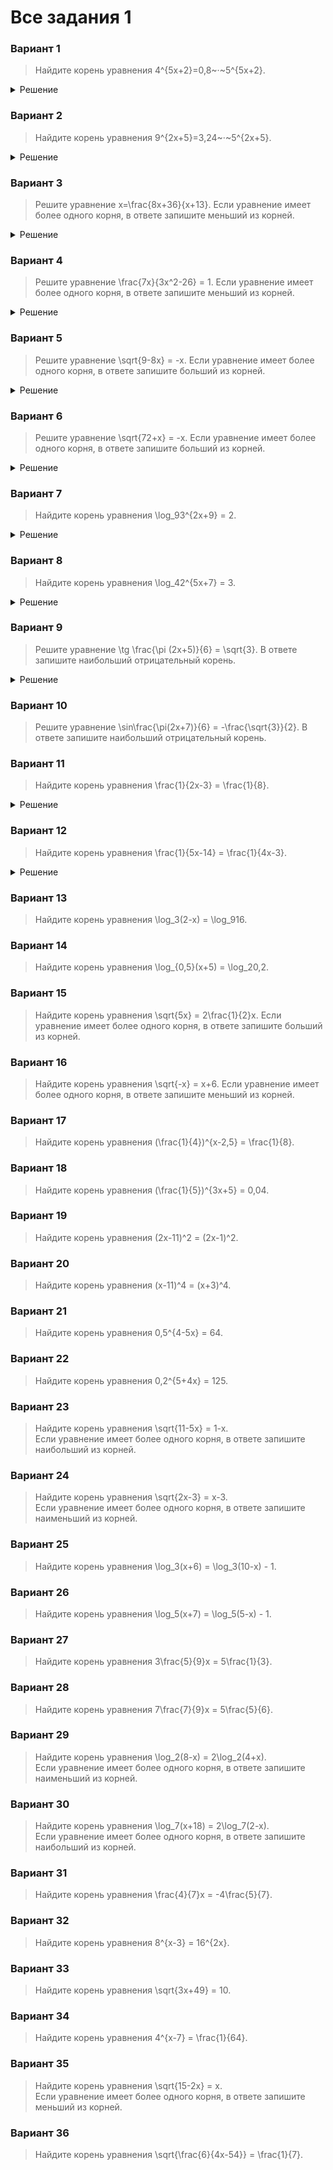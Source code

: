 # Все задания 1

### Вариант 1
> Найдите корень уравнения <span class="katex">4^{5x+2}=0,8~·~5^{5x+2}</span>.
<details><summary>Решение</summary>
<img src="https://raw.githubusercontent.com/BlueRect/egelib-content/main/img/yashchenko_01_01.jpg">
<b>Ответ:</b> -0,2.
</details>

### Вариант 2
> Найдите корень уравнения <span class="katex">9^{2x+5}=3,24~·~5^{2x+5}</span>.
<details><summary>Решение</summary>
<img src="https://raw.githubusercontent.com/BlueRect/egelib-content/main/img/yashchenko_02_01.jpg">
<b>Ответ:</b> -1,5.
</details>

### Вариант 3
> Решите уравнение <span class="katex">x=\frac{8x+36}{x+13}</span>. Если уравнение имеет более одного корня, в ответе запишите меньший из корней.
<details><summary>Решение</summary>
<img src="https://raw.githubusercontent.com/BlueRect/egelib-content/main/img/Document%2027_2.jpg">
<b>Ответ:</b> -9.
</details>

### Вариант 4
> Решите уравнение <span class="katex">\frac{7x}{3x^2-26} = 1</span>. Если уравнение имеет более одного корня, в ответе запишите меньший из корней.
<details><summary>Решение</summary>
<img src="https://raw.githubusercontent.com/BlueRect/egelib-content/main/img/Document%2027_3.jpg">
<b>Ответ:</b> -2.
</details>

### Вариант 5
> Решите уравнение <span class="katex">\sqrt{9-8x} = -x</span>. Если уравнение имеет более одного корня, в ответе запишите больший из корней.
<details><summary>Решение</summary>
<gallery>
<img src="https://raw.githubusercontent.com/BlueRect/egelib-content/main/img/Document%2027_4.jpg">
<img src="https://raw.githubusercontent.com/BlueRect/egelib-content/main/img/Document%2027_5.jpg">
</gallery>
<b>Ответ:</b> -9.
</details>

### Вариант 6
> Решите уравнение <span class="katex">\sqrt{72+x} = -x</span>. Если уравнение имеет более одного корня, в ответе запишите больший из корней.
<details><summary>Решение</summary>
<gallery>
<img src="https://raw.githubusercontent.com/BlueRect/egelib-content/main/img/Document%2027_6.jpg">
<img src="https://raw.githubusercontent.com/BlueRect/egelib-content/main/img/Document%2027_7.jpg">
</gallery>
<b>Ответ:</b> -8.
</details>

### Вариант 7
> Найдите корень уравнения <span class="katex">\log_93^{2x+9} = 2</span>.
<details><summary>Решение</summary>
<gallery>
<img src="https://raw.githubusercontent.com/BlueRect/egelib-content/main/img/Document%2027_8.jpg">
<img src="https://raw.githubusercontent.com/BlueRect/egelib-content/main/img/Document%2027_9.jpg">
</gallery>
<b>Ответ:</b> -2,5.
</details>

### Вариант 8
> Найдите корень уравнения <span class="katex">\log_42^{5x+7} = 3</span>.
<details><summary>Решение</summary>
<img src="https://raw.githubusercontent.com/BlueRect/egelib-content/main/img/Document%2027_10.jpg">
<b>Ответ:</b> -0,2.
</details>

### Вариант 9
> Решите уравнение <span class="katex">\tg \frac{\pi (2x+5)}{6} = \sqrt{3}</span>. В ответе запишите наибольший отрицательный корень.
<details><summary>Решение</summary>
<img src="https://raw.githubusercontent.com/BlueRect/egelib-content/main/img/Document%2027_11.jpg">
<b>Ответ:</b> -1,5.
</details>

### Вариант 10
> Решите уравнение <span class="katex">\sin\frac{\pi(2x+7)}{6} = -\frac{\sqrt{3}}{2}</span>. В ответе запишите наибольший отрицательный корень.

### Вариант 11
> Найдите корень уравнения <span class="katex">\frac{1}{2x-3} = \frac{1}{8}</span>.
<details><summary>Решение</summary>
<img src="https://raw.githubusercontent.com/BlueRect/egelib-content/main/img/Document%2027_12.jpg">
<b>Ответ:</b> 5,5.
</details>

### Вариант 12
> Найдите корень уравнения <span class="katex">\frac{1}{5x-14} = \frac{1}{4x-3}</span>.
<details><summary>Решение</summary>
<img src="https://raw.githubusercontent.com/BlueRect/egelib-content/main/img/Document%2027_13.jpg">
<b>Ответ:</b> 11.
</details>

### Вариант 13
> Найдите корень уравнения <span class="katex">\log_3(2-x) = \log_916</span>.

### Вариант 14
> Найдите корень уравнения <span class="katex">\log_{0,5}(x+5) = \log_20,2</span>.

### Вариант 15
>  Найдите корень уравнения <span class="katex">\sqrt{5x} = 2\frac{1}{2}x</span>. Если уравнение имеет более одного корня, в ответе запишите больший из корней.

### Вариант 16
> Найдите корень уравнения <span class="katex">\sqrt{-x} = x+6</span>. Если уравнение имеет более одного корня, в ответе запишите меньший из корней.

### Вариант 17
> Найдите корень уравнения <span class="katex">(\frac{1}{4})^{x-2,5} = \frac{1}{8}</span>.

### Вариант 18
> Найдите корень уравнения <span class="katex">(\frac{1}{5})^{3x+5} = 0,04</span>.

### Вариант 19
> Найдите корень уравнения <span class="katex">(2x-11)^2 = (2x-1)^2</span>.

### Вариант 20
> Найдите корень уравнения <span class="katex">(x-11)^4 = (x+3)^4</span>.

### Вариант 21
> Найдите корень уравнения <span class="katex">0,5^{4-5x} = 64</span>.

### Вариант 22
> Найдите корень уравнения <span class="katex">0,2^{5+4x} = 125</span>.

### Вариант 23
> Найдите корень уравнения <span class="katex">\sqrt{11-5x} = 1-x</span>. <br> Если уравнение имеет более одного корня, в ответе запишите наибольший из корней.

### Вариант 24
> Найдите корень уравнения <span class="katex">\sqrt{2x-3} = x-3</span>. <br> Если уравнение имеет более одного корня, в ответе запишите наименьший из корней.

### Вариант 25
> Найдите корень уравнения <span class="katex">\log_3(x+6) = \log_3(10-x) - 1</span>.

### Вариант 26
> Найдите корень уравнения <span class="katex">\log_5(x+7) = \log_5(5-x) - 1</span>.

### Вариант 27
> Найдите корень уравнения <span class="katex">3\frac{5}{9}x = 5\frac{1}{3}</span>.

### Вариант 28
> Найдите корень уравнения <span class="katex">7\frac{7}{9}x = 5\frac{5}{6}</span>.

### Вариант 29
> Найдите корень уравнения <span class="katex">\log_2(8-x) = 2\log_2(4+x)</span>. <br> Если уравнение имеет более одного корня, в ответе запишите наименьший из корней.

### Вариант 30
> Найдите корень уравнения <span class="katex">\log_7(x+18) = 2\log_7(2-x)</span>. <br> Если уравнение имеет более одного корня, в ответе запишите наибольший из корней.

### Вариант 31
> Найдите корень уравнения <span class="katex">\frac{4}{7}x = -4\frac{5}{7}</span>.

### Вариант 32
> Найдите корень уравнения <span class="katex">8^{x-3} = 16^{2x}</span>.

### Вариант 33
> Найдите корень уравнения <span class="katex">\sqrt{3x+49} = 10</span>.

### Вариант 34
> Найдите корень уравнения <span class="katex">4^{x-7} = \frac{1}{64}</span>.

### Вариант 35
> Найдите корень уравнения <span class="katex">\sqrt{15-2x} = x</span>. <br> Если уравнение имеет более одного корня, в ответе запишите меньший из корней.

### Вариант 36
> Найдите корень уравнения <span class="katex">\sqrt{\frac{6}{4x-54}} = \frac{1}{7}</span>.
